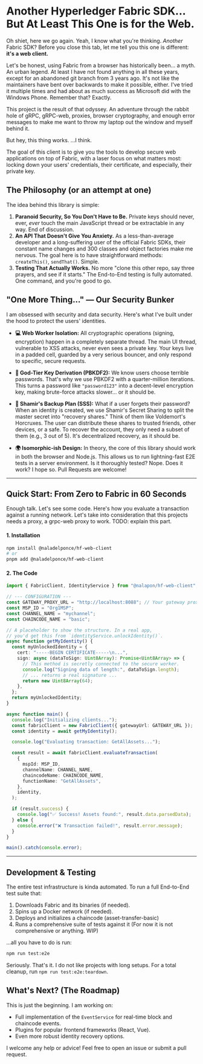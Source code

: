 # Another Hyperledger Fabric SDK... But At Least This One is for the Web.

Oh shiet, here we go again. Yeah, I know what you're thinking. _Another_ Fabric SDK? Before you close this tab, let me tell you this one is different: **it's a web client.**

Let's be honest, using Fabric from a browser has historically been... a myth. An urban legend. At least I have not found anything in all these years, except for an abandoned git branch from 3 years ago. It's not like the maintainers have bent over backwards to make it possible, either. I've tried it multiple times and had about as much success as Microsoft did with the Windows Phone. Remember that? Exactly.

This project is the result of that odyssey. An adventure through the rabbit hole of gRPC, gRPC-web, proxies, browser cryptography, and enough error messages to make me want to throw my laptop out the window and myself behind it.

But hey, this thing works. ...I think.

The goal of this client is to give you the tools to develop secure web applications on top of Fabric, with a laser focus on what matters most: locking down your users' credentials, their certificate, and especially, their private key.

## The Philosophy (or an attempt at one)

The idea behind this library is simple:

1.  **Paranoid Security, So You Don't Have to Be.** Private keys should never, ever, _ever_ touch the main JavaScript thread or be extractable in any way. End of discussion.
2.  **An API That Doesn't Give You Anxiety.** As a less-than-average developer and a long-suffering user of the official Fabric SDKs, their constant name changes and 300 classes and object factories make me nervous. The goal here is to have straightforward methods: `createThis()`, `sendThat()`. Simple.
3.  **Testing That Actually Works.** No more "clone this other repo, say three prayers, and see if it starts." The End-to-End testing is fully automated. One command, and you're good to go.

## "One More Thing..." — Our Security Bunker

I am obsessed with security and data security. Here's what I've built under the hood to protect the users' identities.

- **💻 Web Worker Isolation:** All cryptographic operations (signing, encryption) happen in a completely separate thread. The main UI thread, vulnerable to XSS attacks, never even sees a private key. Your keys live in a padded cell, guarded by a very serious bouncer, and only respond to specific, secure requests.

- **🔐 God-Tier Key Derivation (PBKDF2):** We know users choose terrible passwords. That's why we use PBKDF2 with a quarter-million iterations. This turns a password like `"password123"` into a decent-level encryption key, making brute-force attacks slower... or it should be.

- **🤫 Shamir's Backup Plan (SSS):** What if a user forgets their password? When an identity is created, we use Shamir's Secret Sharing to split the master secret into "recovery shares." Think of them like Voldemort's Horcruxes. The user can distribute these shares to trusted friends, other devices, or a safe. To recover the account, they only need a subset of them (e.g., 3 out of 5). It's decentralized recovery, as it should be.

- **🌍 Isomorphic-ish Design:** In theory, the core of this library should work in both the browser and Node.js. This allows us to run lightning-fast E2E tests in a server environment. Is it thoroughly tested? Nope. Does it work? I hope so. Pull Requests are welcome!

---

## Quick Start: From Zero to Fabric in 60 Seconds

Enough talk. Let's see some code. Here's how you evaluate a transaction against a running network.
Let's take into consideration that this projects needs a proxy, a grpc-web proxy to work.
TODO: explain this part.

#### 1. Installation

```bash
npm install @naladelponce/hf-web-client
# or
pnpm add @naladelponce/hf-web-client
```

#### 2. The Code

```typescript
import { FabricClient, IdentityService } from "@nalapon/hf-web-client";

// --- CONFIGURATION ---
const GATEWAY_PROXY_URL = "http://localhost:8088"; // Your gateway proxy
const MSP_ID = "Org1MSP";
const CHANNEL_NAME = "mychannel";
const CHAINCODE_NAME = "basic";

// A placeholder to show the structure. In a real app,
// you'd get this from `identityService.unlockIdentity()`.
async function getMyIdentity() {
  const myUnlockedIdentity = {
    cert: "-----BEGIN CERTIFICATE-----\n...",
    sign: async (dataToSign: Uint8Array): Promise<Uint8Array> => {
      // This method is secretly connected to the secure worker.
      console.log("Signing data of length:", dataToSign.length);
      // ... returns a real signature ...
      return new Uint8Array(64);
    },
  };
  return myUnlockedIdentity;
}

async function main() {
  console.log("Initializing clients...");
  const fabricClient = new FabricClient({ gatewayUrl: GATEWAY_URL });
  const identity = await getMyIdentity();

  console.log("Evaluating transaction: GetAllAssets...");

  const result = await fabricClient.evaluateTransaction(
    {
      mspId: MSP_ID,
      channelName: CHANNEL_NAME,
      chaincodeName: CHAINCODE_NAME,
      functionName: "GetAllAssets",
    },
    identity,
  );

  if (result.success) {
    console.log("✅ Success! Assets found:", result.data.parsedData);
  } else {
    console.error("❌ Transaction failed!", result.error.message);
  }
}

main().catch(console.error);
```

---

## Development & Testing

The entire test infrastructure is kinda automated. To run a full End-to-End test suite that:

1.  Downloads Fabric and its binaries (if needed).
2.  Spins up a Docker network (if needed).
3.  Deploys and initializes a chaincode (asset-transfer-basic)
4.  Runs a comprehensive suite of tests against it (For now it is not comprehensive or anything. WIP)

...all you have to do is run:

```bash
npm run test:e2e
```

Seriously. That's it. I do not like projects with long setups. For a total cleanup, run `npm run test:e2e:teardown`.

## What's Next? (The Roadmap)

This is just the beginning. I am working on:

- Full implementation of the `EventService` for real-time block and chaincode events.
- Plugins for popular frontend frameworks (React, Vue).
- Even more robust identity recovery options.

I welcome any help or advice! Feel free to open an issue or submit a pull request.
